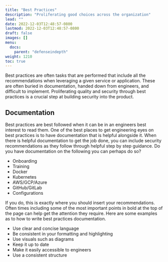 ```yaml
---
title: "Best Practices"
description: "Proliferating good choices across the organization"
lead: ""
date: 2022-12-03T12:48:57-0800
lastmod: 2022-12-03T12:48:57-0800
draft: false
images: []
menu:
  docs:
    parent: "defenseindepth"
weight: 1210
toc: true
---
```


Best practices are often tasks that are performed that include all the recommendations when leveraging a given service or application. These are often buried in documentation, handed down from engineers, and difficult to implement. Proliferating quality and security through best practices is a crucial step at building security into the product. 

## Documentation

Best practices are best followed when it can be in an engineers best interest to read them. One of the best places to get engineering eyes on best practices is to have documentation that is helpful alongside it. When there is helpful documentation to get the job done, you can include security recommendations as they follow through helpful step by step guidance. Do you have documentation on the following you can perhaps do so?

- Onboarding
- Training
- Docker
- Kubernetes
- AWS/GCP/Azure
- GitHub/GitLab
- Configurations

If you do, this is exactly where you should insert your recommendations. Often times including some of the most important points in bold at the top of the page can help get the attention they require. Here are some examples as to how to write best practices documentation.

- Use clear and concise language
- Be consistent in your formatting and highlighting
- Use visuals such as diagrams
- Keep it up to date
- Make it easily accessible to engineers
- Use a consistent structure
